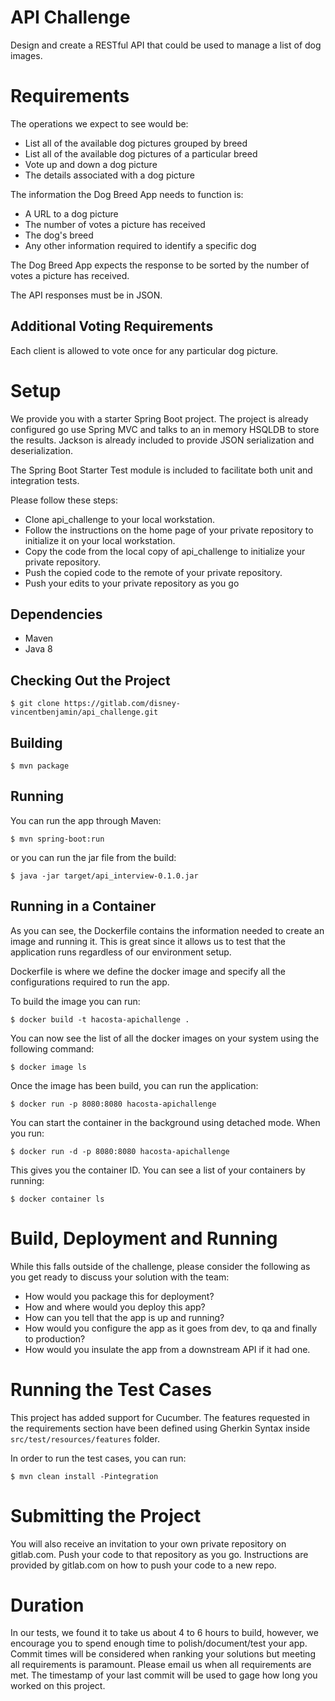 # API Challenge

Design and create a RESTful API that could be used to manage a list of dog images. 

# Requirements

The operations we expect to see would be:

* List all of the available dog pictures grouped by breed
* List all of the available dog pictures of a particular breed
* Vote up and down a dog picture
* The details associated with a dog picture

The information the Dog Breed App needs to function is:

* A URL to a dog picture
* The number of votes a picture has received
* The dog's breed
* Any other information required to identify a specific dog

The Dog Breed App expects the response to be sorted by the number of votes a picture has received.

The API responses must be in JSON.

## Additional Voting Requirements

Each client is allowed to vote once for any particular dog picture.

# Setup

We provide you with a starter Spring Boot project. The project is already configured go use Spring MVC and talks to an 
in memory HSQLDB to store the results. Jackson is already included to provide JSON serialization and deserialization.

The Spring Boot Starter Test module is included to facilitate both unit and integration tests.

Please follow these steps:

* Clone api_challenge to your local workstation.
* Follow the instructions on the home page of your private repository to initialize it on your local workstation.
* Copy the code from the local copy of api_challenge to initialize your private repository.
* Push the copied code to the remote of your private repository.
* Push your edits to your private repository as you go

## Dependencies

- Maven
- Java 8

## Checking Out the Project

```
$ git clone https://gitlab.com/disney-vincentbenjamin/api_challenge.git
```

## Building

```
$ mvn package
```

## Running

You can run the app through Maven:

```
$ mvn spring-boot:run
```

or you can run the jar file from the build:

```
$ java -jar target/api_interview-0.1.0.jar
```

## Running in a Container

As you can see, the Dockerfile contains the information needed to create an image and running it. This is great since it allows us to test that the application runs regardless of our environment setup. 

Dockerfile is where we define the docker image and specify all the configurations required to run the app.

To build the image you can run:
 
```
$ docker build -t hacosta-apichallenge .
```

You can now see the list of all the docker images on your system using the following command: 

```
$ docker image ls 
```


Once the image has been build, you can run the application:
 
```
$ docker run -p 8080:8080 hacosta-apichallenge 
```

You can start the container in the background using detached mode. When you run: 

```
$ docker run -d -p 8080:8080 hacosta-apichallenge
```

This gives you the container ID. You can see a list of your containers by running: 

```
$ docker container ls
```


# Build, Deployment and Running

While this falls outside of the challenge, please consider the following as you get ready to discuss your solution with the team:

* How would you package this for deployment?
* How and where would you deploy this app?
* How can you tell that the app is up and running?
* How would you configure the app as it goes from dev, to qa and finally to production?
* How would you insulate the app from a downstream API if it had one.

# Running the Test Cases

This project has added support for Cucumber. The features requested in the requirements section have been defined using Gherkin Syntax inside `src/test/resources/features` folder. 

In order to run the test cases, you can run: 
```
$ mvn clean install -Pintegration
```

# Submitting the Project

You will also receive an invitation to your own private repository on gitlab.com. Push your code to that repository as you go. Instructions are provided by gitlab.com on how to push your code to a new repo.

# Duration

In our tests, we found it to take us about 4 to 6 hours to build, however, we encourage you to spend enough time to polish/document/test your app. Commit times will be considered when ranking your solutions but meeting all requirements is paramount.  Please email us when all requirements are met.
The timestamp of your last commit will be used to gage how long you worked on this project.